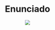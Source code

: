 <h1 align="center">Enunciado </h1>


<p align="center">
  <img src="https://github.com/NahuelArn/Paradigmas-De-Programacion/assets/100500003/7a56fc86-23e2-4812-80d0-51deb0c662a1">
</p>
